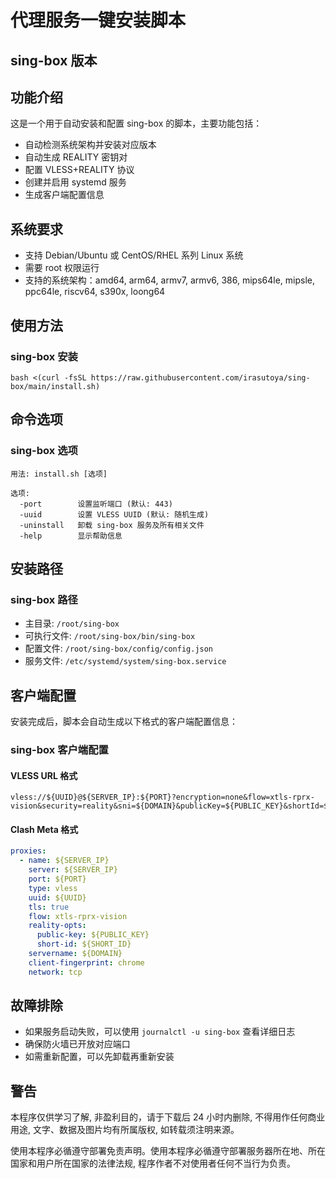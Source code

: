 # 代理服务一键安装脚本

## sing-box 版本

## 功能介绍

这是一个用于自动安装和配置 sing-box 的脚本，主要功能包括：

- 自动检测系统架构并安装对应版本
- 自动生成 REALITY 密钥对
- 配置 VLESS+REALITY 协议
- 创建并启用 systemd 服务
- 生成客户端配置信息

## 系统要求

- 支持 Debian/Ubuntu 或 CentOS/RHEL 系列 Linux 系统
- 需要 root 权限运行
- 支持的系统架构：amd64, arm64, armv7, armv6, 386, mips64le, mipsle, ppc64le, riscv64, s390x, loong64

## 使用方法

### sing-box 安装

```shell
bash <(curl -fsSL https://raw.githubusercontent.com/irasutoya/sing-box/main/install.sh)
```

## 命令选项

### sing-box 选项

```shell
用法: install.sh [选项]

选项:
  -port        设置监听端口 (默认: 443)
  -uuid        设置 VLESS UUID (默认: 随机生成)
  -uninstall   卸载 sing-box 服务及所有相关文件
  -help        显示帮助信息
```

## 安装路径

### sing-box 路径

- 主目录: `/root/sing-box`
- 可执行文件: `/root/sing-box/bin/sing-box`
- 配置文件: `/root/sing-box/config/config.json`
- 服务文件: `/etc/systemd/system/sing-box.service`

## 客户端配置

安装完成后，脚本会自动生成以下格式的客户端配置信息：

### sing-box 客户端配置

#### VLESS URL 格式

```
vless://${UUID}@${SERVER_IP}:${PORT}?encryption=none&flow=xtls-rprx-vision&security=reality&sni=${DOMAIN}&publicKey=${PUBLIC_KEY}&shortId=${SHORT_ID}#${SERVER_IP}
```

#### Clash Meta 格式

```yaml
proxies:
  - name: ${SERVER_IP}
    server: ${SERVER_IP}
    port: ${PORT}
    type: vless
    uuid: ${UUID}
    tls: true
    flow: xtls-rprx-vision
    reality-opts:
      public-key: ${PUBLIC_KEY}
      short-id: ${SHORT_ID}
    servername: ${DOMAIN}
    client-fingerprint: chrome
    network: tcp
```

## 故障排除

- 如果服务启动失败，可以使用 `journalctl -u sing-box` 查看详细日志
- 确保防火墙已开放对应端口
- 如需重新配置，可以先卸载再重新安装

## 警告

本程序仅供学习了解, 非盈利目的，请于下载后 24 小时内删除, 不得用作任何商业用途, 文字、数据及图片均有所属版权, 如转载须注明来源。

使用本程序必循遵守部署免责声明。使用本程序必循遵守部署服务器所在地、所在国家和用户所在国家的法律法规, 程序作者不对使用者任何不当行为负责。
